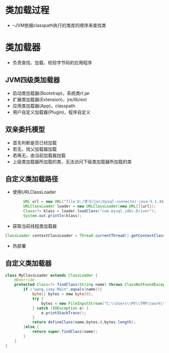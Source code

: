 # 类加载过程

- –JVM依据classpath执行的类库的顺序来查找类

# 类加载器

- 负责查找、加载、校验字节码的应用程序

## JVM四级类加载器

- 启动类加载器(Bootstrap)，系统类rt.jar
- 扩展类加载器(Extension)，jre/lib/ext
- 应用类加载器(App)，classpath
- 用户自定义加载器(Plugin)，程序自定义

## 双亲委托模型

- 首先判断是否已经加载
- 若无，找父加载器加载
- 若再无，由当前加载器加载
- 上级类加载器所加载的类，无法访问下级类加载器所加载的类

## 自定义类加载路径

- 使用URLClassLoader

```java
        URL url = new URL("file:D:/学习/jar/mysql-connector-java-5.1.44-bin.jar");
        URLClassLoader loader = new URLClassLoader(new URL[]{url});
        Class<?> klass = loader.loadClass("com.mysql.jdbc.Driver");
        System.out.println(klass);
```

- 获取当前线程类加载器

```java
ClassLoader contextClassLoader = Thread.currentThread().getContextClassLoader();
```

- 热部署

## 自定义类加载器

```java
class MyClassLoader extends ClassLoader {
    @Override
    protected Class<?> findClass(String name) throws ClassNotFoundException {
        if ("wang.ismy.Main".equals(name)){
            byte[] bytes = new byte[0];
            try {
                bytes = new FileInputStream("C:\\Users\\MY\\TMP\\work\\classloader\\src\\main\\java\\wang\\ismy\\Main.class").readAllBytes();
            } catch (IOException e) {
                e.printStackTrace();
            }
            return defineClass(name,bytes,0,bytes.length);
        }else {
            return super.findClass(name);
        }
    }
}
```


